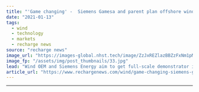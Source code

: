 ```yaml
---
title: "'Game changing' -  Siemens Gamesa and parent plan offshore wind turbine with built-in hydrogen"
date: "2021-01-13"
tags: 
  - wind
  - technology
  - markets
  - recharge news
source: "recharge news"
image_url: "https://images-global.nhst.tech/image/ZzJxREZlazBBZzFxNm1pMkxza2NUd2JBUEdCdmh4b1l5dlU4cDZKYmRxYz0=/nhst/binary/0c3521df74d9c2c4da45040324065230"
image_fp: "/assets/img/post_thumbnails/33.jpg"
lead: "Wind OEM and Siemens Energy aim to get full-scale demonstrator in water by 2026"
article_url: "https://www.rechargenews.com/wind/game-changing-siemens-gamesa-and-parent-plan-offshore-wind-turbine-with-built-in-hydrogen/2-1-944064"
---
```


---
